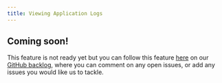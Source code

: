 ```yaml
---
title: Viewing Application Logs
---
```


## Coming soon!

This feature is not ready yet but you can follow this feature [here](https://github.com/kintohub/backlog/issues/14) on our [GitHub backlog](https://github.com/kintohub/backlog), where you can comment on any open issues, or add any issues you would like us to tackle.
